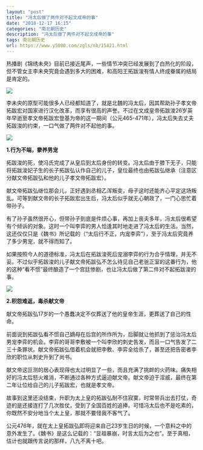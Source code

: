 ```yaml
---
layout: "post"
title: "冯太后做了两件对不起文成帝的事"
date: "2018-12-17 16:15"
categories: "南北朝历史"
description: "冯太后做了两件对不起文成帝的事"
tags: 南北朝历史
url: https://www.y5000.com/zgls/nb/15421.html
---
```






热播剧《锦绣未央》目前已接近尾声，一些情节冲突已经发展到了白热化的阶段，但不管女主李未央究竟会遇到多大的困难，和高阳王拓跋浚有情人终成眷属的结局是肯定的。

![](https://img.y5000.com/uploads/allimg/170228/1F1346143-0.jpg)

李未央的原型可能很多人已经都知道了，就是北魏的冯太后，因其帮助孙子孝文帝拓跋宏对国家进行汉化改革，而享有很高的声誉。不过在文成皇帝拓跋浚26岁英年早逝至孝文帝拓跋宏登基为帝的这一期间（公元465-471年），冯太后失去丈夫拓跋浚的约束，一口气做了两件对不起他的事。

![](https://img.y5000.com/uploads/allimg/170228/1F1342007-1.jpg)

**1.行为不端，豢养男宠**

拓跋浚的死，使冯氏完成了从皇后到太后身份的转变。冯太后由于膝下无子，只能将拓跋浚妃子生的长子拓跋弘认作自己的儿子，皇位最终也由拓跋弘继承（注意区分献文帝拓跋弘和他的儿子孝文帝拓跋宏）。

献文帝拓跋弘继位那会儿，正好遇到丞相乙浑叛变，母子这时还能齐心平定这场叛乱。可等到献文帝的长子拓跋宏出生后，冯太后似乎就无心朝政了，一门心思忙着带孙子。

有了孙子虽然很开心，但带孙子到底是件烦心事，再加上丧夫多年，冯太后很希望有个倾诉的对象。这时一个叫李弈的男人恰逢其时地走进了冯太后的生活。当然，这还仅仅只是《魏书》所记载的（“太后行不正，内宠李弈”），至于冯太后究竟养了多少男宠，就不得而知了。

如果按照今人的道德标准，冯太后在拓跋浚死后宠溺李弈的行为合乎情理，并无不妥。不过似乎拓跋浚的儿子献文帝拓跋弘不怎么待见自己老爸正室的这番行为，他的这种“看不惯”最终酿造了一个宫廷惨剧，也让冯太后做了第二件对不起拓跋浚的事。

![](https://img.y5000.com/uploads/allimg/170228/1F1344b9-2.jpg)

**2.积怨难返，毒杀献文帝**

献文帝拓跋弘17岁的一个愚蠢决定不仅葬送了他的皇帝生涯，更葬送了自己的性命。

前面说到拓跋弘看不惯自己嫡母在后宫的所作所为，后脚就让他抓到了惩治冯太后男宠李弈的机会。李弈的哥哥李敷被一个叫李欣的刺史告发，而且一口气告发了二三十条罪状。献文帝拓跋弘借着机会就把李敷、李弈全给杀了，甚至还把告密者李欣的职位从刺史升到了尚书。

献文帝这叵测的居心表现得也太过明显了一些，而且充满了挑衅的火药味。痛失相好的冯太后怒火难消，不断通过各种方式逼迫献文帝。献文帝迫于淫威，最终在第二年让位给自己的儿子拓跋宏，也就是孝文帝。

故事到这里还没结束，升职为太上皇的拓跋弘耐不住寂寞，时常带兵出去打仗，奇迹的是还接连打了几次胜仗，受到了全国百姓的追捧。可惜冯太后也不是吃素的，你既然不安分地当个太上皇，那就不要怪我不客气了。

公元476年，就在太上皇拓跋弘即将迎来自己23岁生日的时候，一个意料之中的意外发生了。《魏书》是这么记载的：“显祖暴崩，时言太后为之也”。至于真相，估计也就跟传言说的那样，八九不离十吧。
